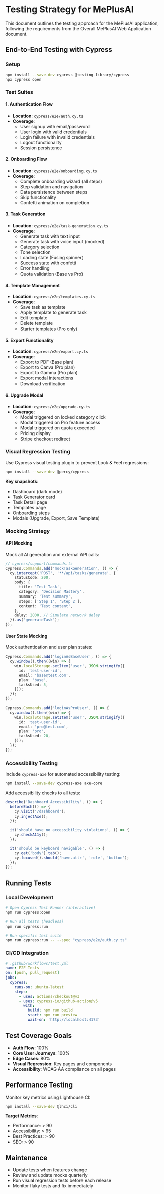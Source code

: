# Testing Strategy for MePlusAI

This document outlines the testing approach for the MePlusAI application, following the requirements from the Overall MePlusAI Web Application document.

## End-to-End Testing with Cypress

### Setup

```bash
npm install --save-dev cypress @testing-library/cypress
npx cypress open
```

### Test Suites

#### 1. Authentication Flow
- **Location**: `cypress/e2e/auth.cy.ts`
- **Coverage**:
  - User signup with email/password
  - User login with valid credentials
  - Login failure with invalid credentials
  - Logout functionality
  - Session persistence

#### 2. Onboarding Flow
- **Location**: `cypress/e2e/onboarding.cy.ts`
- **Coverage**:
  - Complete onboarding wizard (all steps)
  - Step validation and navigation
  - Data persistence between steps
  - Skip functionality
  - Confetti animation on completion

#### 3. Task Generation
- **Location**: `cypress/e2e/task-generation.cy.ts`
- **Coverage**:
  - Generate task with text input
  - Generate task with voice input (mocked)
  - Category selection
  - Tone selection
  - Loading state (Fusing spinner)
  - Success state with confetti
  - Error handling
  - Quota validation (Base vs Pro)

#### 4. Template Management
- **Location**: `cypress/e2e/templates.cy.ts`
- **Coverage**:
  - Save task as template
  - Apply template to generate task
  - Edit template
  - Delete template
  - Starter templates (Pro only)

#### 5. Export Functionality
- **Location**: `cypress/e2e/export.cy.ts`
- **Coverage**:
  - Export to PDF (Base plan)
  - Export to Canva (Pro plan)
  - Export to Gamma (Pro plan)
  - Export modal interactions
  - Download verification

#### 6. Upgrade Modal
- **Location**: `cypress/e2e/upgrade.cy.ts`
- **Coverage**:
  - Modal triggered on locked category click
  - Modal triggered on Pro feature access
  - Modal triggered on quota exceeded
  - Pricing display
  - Stripe checkout redirect

### Visual Regression Testing

Use Cypress visual testing plugin to prevent Look & Feel regressions:

```bash
npm install --save-dev @percy/cypress
```

**Key snapshots**:
- Dashboard (dark mode)
- Task Generator card
- Task Detail page
- Templates page
- Onboarding steps
- Modals (Upgrade, Export, Save Template)

### Mocking Strategy

#### API Mocking
Mock all AI generation and external API calls:

```typescript
// cypress/support/commands.ts
Cypress.Commands.add('mockTaskGeneration', () => {
  cy.intercept('POST', '**/api/tasks/generate', {
    statusCode: 200,
    body: {
      title: 'Test Task',
      category: 'Decision Mastery',
      summary: 'Test summary',
      steps: ['Step 1', 'Step 2'],
      content: 'Test content',
    },
    delay: 2000, // Simulate network delay
  }).as('generateTask');
});
```

#### User State Mocking
Mock authentication and user plan states:

```typescript
Cypress.Commands.add('loginAsBaseUser', () => {
  cy.window().then((win) => {
    win.localStorage.setItem('user', JSON.stringify({
      id: 'test-user-id',
      email: 'base@test.com',
      plan: 'base',
      tasksUsed: 5,
    }));
  });
});

Cypress.Commands.add('loginAsProUser', () => {
  cy.window().then((win) => {
    win.localStorage.setItem('user', JSON.stringify({
      id: 'test-user-id',
      email: 'pro@test.com',
      plan: 'pro',
      tasksUsed: 20,
    }));
  });
});
```

### Accessibility Testing

Include `cypress-axe` for automated accessibility testing:

```bash
npm install --save-dev cypress-axe axe-core
```

Add accessibility checks to all tests:

```typescript
describe('Dashboard Accessibility', () => {
  beforeEach(() => {
    cy.visit('/dashboard');
    cy.injectAxe();
  });

  it('should have no accessibility violations', () => {
    cy.checkA11y();
  });

  it('should be keyboard navigable', () => {
    cy.get('body').tab();
    cy.focused().should('have.attr', 'role', 'button');
  });
});
```

## Running Tests

### Local Development
```bash
# Open Cypress Test Runner (interactive)
npm run cypress:open

# Run all tests (headless)
npm run cypress:run

# Run specific test suite
npm run cypress:run -- --spec "cypress/e2e/auth.cy.ts"
```

### CI/CD Integration
```yaml
# .github/workflows/test.yml
name: E2E Tests
on: [push, pull_request]
jobs:
  cypress:
    runs-on: ubuntu-latest
    steps:
      - uses: actions/checkout@v3
      - uses: cypress-io/github-action@v5
        with:
          build: npm run build
          start: npm run preview
          wait-on: 'http://localhost:4173'
```

## Test Coverage Goals

- **Auth Flow**: 100%
- **Core User Journeys**: 100%
- **Edge Cases**: 80%
- **Visual Regression**: Key pages and components
- **Accessibility**: WCAG AA compliance on all pages

## Performance Testing

Monitor key metrics using Lighthouse CI:

```bash
npm install --save-dev @lhci/cli
```

**Target Metrics**:
- Performance: > 90
- Accessibility: > 95
- Best Practices: > 90
- SEO: > 90

## Maintenance

- Update tests when features change
- Review and update mocks quarterly
- Run visual regression tests before each release
- Monitor flaky tests and fix immediately
